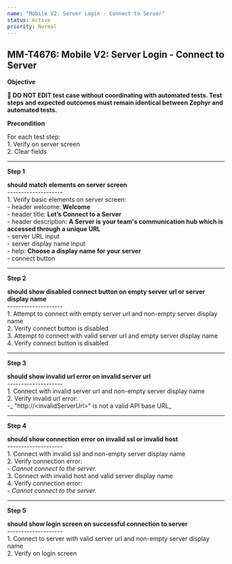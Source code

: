 ```yaml
---
name: "Mobile V2: Server Login - Connect to Server"
status: Active
priority: Normal
---
```


## MM-T4676: Mobile V2: Server Login - Connect to Server

**Objective**

**🛑 DO NOT EDIT test case without coordinating with automated tests. Test steps and expected outcomes must remain identical between Zephyr and automated tests.**

**Precondition**

For each test step:\
1\. Verify on server screen\
2\. Clear fields

---

**Step 1**

**should match elements on server screen**\
\--------------------\
1\. Verify basic elements on server screen:\
\- header welcome: **Welcome**\
\- header title: **Let’s Connect to a Server**\
\- header description: **A Server is your team's communication hub which is accessed through a unique URL**\
\- server URL input\
\- server display name input\
\- help: **Choose a display name for your server**\
\- connect button

---

**Step 2**

**should show disabled connect button on empty server url or server display name**\
\--------------------\
1\. Attempt to connect with empty server url and non-empty server display name\
2\. Verify connect button is disabled\
3\. Attempt to connect with valid server url and empty server display name\
4\. Verify connect button is disabled

---

**Step 3**

**should show invalid url error on invalid server url**\
\--------------------\
1\. Connect with invalid server url and non-empty server display name\
2\. Verify invalid url error:\
\-_ "http\://\<invalidServerUrl>" is not a valid API base URL_

---

**Step 4**

**should show connection error on invalid ssl or invalid host**\
\--------------------\
1\. Connect with invalid ssl and non-empty server display name\
2\. Verify connection error:\
\- _Cannot connect to the server._\
3\. Connect with invalid host and valid server display name\
4\. Verify connection error:\
\- _Cannot connect to the server._

---

**Step 5**

**should show login screen on successful connection to server**\
\--------------------\
1\. Connect to server with valid server url and non-empty server display name\
2\. Verify on login screen
